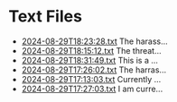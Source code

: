 # Text Files

- [2024-08-29T18:23:28.txt](2024-08-29T18:23:28.txt) The harass...
- [2024-08-29T18:15:12.txt](2024-08-29T18:15:12.txt) The threat...
- [2024-08-29T18:31:49.txt](2024-08-29T18:31:49.txt) This is a ...
- [2024-08-29T17:26:02.txt](2024-08-29T17:26:02.txt) The harras...
- [2024-08-29T17:13:03.txt](2024-08-29T17:13:03.txt) Currently ...
- [2024-08-29T17:27:03.txt](2024-08-29T17:27:03.txt) I am curre...
